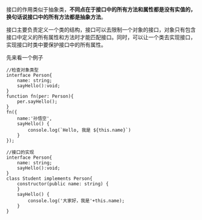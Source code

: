 接口的作用类似于抽象类，**不同点在于接口中的所有方法和属性都是没有实值的，换句话说接口中的所有方法都是抽象方法**。

接口主要负责定义一个类的结构，接口可以去限制一个对象的接口，对象只有包含接口中定义的所有属性和方法时才能匹配接口。同时，可以让一个类去实现接口，实现接口时类中要保护接口中的所有属性。

先来看一个例子

```tsx
//检查对象类型
interface Person{
    name: string;    
    sayHello():void;
}
function fn(per: Person){
    per.sayHello();
}
fn({
	name:'孙悟空', 
	sayHello() {
		console.log(`Hello, 我是 ${this.name}`)
	}
});
```

```tsx
//接口的实现
interface Person{
    name: string;    
    sayHello():void;
}
class Student implements Person{
    constructor(public name: string) {
    }
    sayHello() {
        console.log('大家好，我是'+this.name);    
    }
}
```